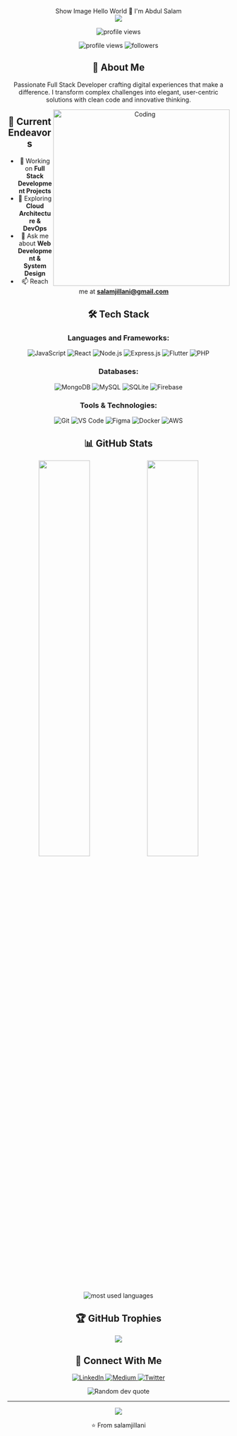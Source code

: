 <div align="center">
Show Image
Hello World 👋 I'm Abdul Salam
<div align="center">
  <img src="https://readme-typing-svg.herokuapp.com/?lines=Full+Stack+Developer;Passionate+Coder;Always+Learning+New+Things&font=Fira%20Code&center=true&width=440&height=45&color=f75c7e&vCenter=true&size=22">
</div>
<p align="center">
  <img src="https://komarev.com/ghpvc/?username=salamjillani&label=Profile%20views&color=0e75b6&style=flat" alt="profile views" />
</p>

<p align="center">
  <img src="https://komarev.com/ghpvc/?username=salamjillani&label=Profile%20views&color=0e75b6&style=flat" alt="profile views" />
  <img src="https://img.shields.io/github/followers/salamjillani?label=Followers&style=social" alt="followers" />
</p>

## 🚀 About Me
Passionate Full Stack Developer crafting digital experiences that make a difference. I transform complex challenges into elegant, user-centric solutions with clean code and innovative thinking.

<img align="right" alt="Coding" width="400" src="https://user-images.githubusercontent.com/74038190/229223263-cf2e4b07-2615-4f87-9c38-e37600f8381a.gif">

## 🔭 Current Endeavors

- 🔭 Working on **Full Stack Development Projects**
- 🌱 Exploring **Cloud Architecture & DevOps**
- 💬 Ask me about **Web Development & System Design**
- 📫 Reach me at **salamjillani@gmail.com**

## 🛠️ Tech Stack

### Languages and Frameworks:
![JavaScript](https://img.shields.io/badge/-JavaScript-F7DF1E?style=for-the-badge&logo=javascript&logoColor=black)
![React](https://img.shields.io/badge/-React-61DAFB?style=for-the-badge&logo=react&logoColor=black)
![Node.js](https://img.shields.io/badge/-Node.js-339933?style=for-the-badge&logo=node.js&logoColor=white)
![Express.js](https://img.shields.io/badge/-Express.js-000000?style=for-the-badge&logo=express&logoColor=white)
![Flutter](https://img.shields.io/badge/-Flutter-02569B?style=for-the-badge&logo=flutter&logoColor=white)
![PHP](https://img.shields.io/badge/-PHP-777BB4?style=for-the-badge&logo=php&logoColor=white)

### Databases:
![MongoDB](https://img.shields.io/badge/-MongoDB-47A248?style=for-the-badge&logo=mongodb&logoColor=white)
![MySQL](https://img.shields.io/badge/-MySQL-4479A1?style=for-the-badge&logo=mysql&logoColor=white)
![SQLite](https://img.shields.io/badge/-SQLite-003B57?style=for-the-badge&logo=sqlite&logoColor=white)
![Firebase](https://img.shields.io/badge/-Firebase-FFCA28?style=for-the-badge&logo=firebase&logoColor=black)

### Tools & Technologies:
![Git](https://img.shields.io/badge/-Git-F05032?style=for-the-badge&logo=git&logoColor=white)
![VS Code](https://img.shields.io/badge/-VS%20Code-007ACC?style=for-the-badge&logo=visual-studio-code&logoColor=white)
![Figma](https://img.shields.io/badge/-Figma-F24E1E?style=for-the-badge&logo=figma&logoColor=white)
![Docker](https://img.shields.io/badge/-Docker-2496ED?style=for-the-badge&logo=docker&logoColor=white)
![AWS](https://img.shields.io/badge/-AWS-232F3E?style=for-the-badge&logo=amazon-aws&logoColor=white)

## 📊 GitHub Stats

<p align="center">
  <img width="48%" src="https://github-readme-stats.vercel.app/api?username=salamjillani&show_icons=true&theme=tokyonight" />
  <img width="48%" src="https://github-readme-streak-stats.herokuapp.com/?user=salamjillani&theme=tokyonight" />
</p>

<p align="center">
  <img src="https://github-readme-stats.vercel.app/api/top-langs/?username=salamjillani&theme=tokyonight&layout=compact" alt="most used languages" />
</p>

## 🏆 GitHub Trophies
<p align="center">
  <img src="https://github-profile-trophy.vercel.app/?username=salamjillani&theme=tokyonight&column=4&margin-w=15&margin-h=15" />
</p>

## 🤝 Connect With Me

<p align="center">
  <a href="https://www.linkedin.com/in/salamjillani/" target="_blank">
    <img src="https://img.shields.io/badge/LinkedIn-0077B5?style=for-the-badge&logo=linkedin&logoColor=white" alt="LinkedIn" />
  </a>
  <a href="https://medium.com/@salamjillani" target="_blank">
    <img src="https://img.shields.io/badge/Medium-12100E?style=for-the-badge&logo=medium&logoColor=white" alt="Medium" />
  </a>
  <a href="https://twitter.com/salamjillani" target="_blank">
    <img src="https://img.shields.io/badge/Twitter-1DA1F2?style=for-the-badge&logo=twitter&logoColor=white" alt="Twitter" />
  </a>
</p>

<div align="center">
  <img src="https://quotes-github-readme.vercel.app/api?type=horizontal&theme=tokyonight" alt="Random dev quote" />
</div>

---

<div align="center">
  <img src="https://raw.githubusercontent.com/Trilokia/Trilokia/379277808c61ef204768a61bbc5d25bc7798ccf1/bottom_header.svg" />
</div>

⭐️ From salamjillani
</div>
